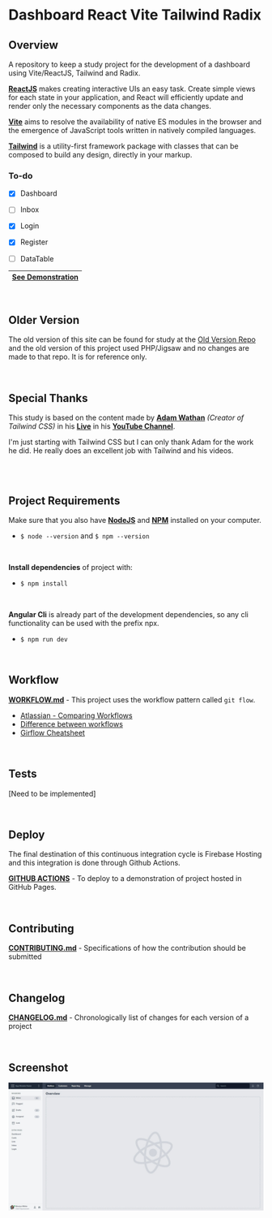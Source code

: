 # **Dashboard React Vite Tailwind Radix**

## **Overview**
A repository to keep a study project for the development of a dashboard using Vite/ReactJS, Tailwind and Radix.

**[ReactJS](https://pt-br.reactjs.org/)**  makes creating interactive UIs an easy task. Create simple views for each state in your application, and React will efficiently update and render only the necessary components as the data changes.

**[Vite](https://vitejs.dev/)** aims to resolve the availability of native ES modules in the browser and the emergence of JavaScript tools written in natively compiled languages.

**[Tailwind](https://tailwindcss.com/)** is a utility-first framework package with classes that can be composed to build any design, directly in your markup.

### **To-do**
- [x] Dashboard
- [ ] Inbox
- [x] Login
- [x] Register
- [ ] DataTable


|[See Demonstration](https://dashboard-vite-tailwind-radix.web.app/) |
|:---------------------------------------------------:|

<br/>

## **Older Version**
The old version of this site can be found for study at the [Old Version Repo](https://github.com/miguelsmuller/study-tailwind-dashboard-jigsaw) and the old version of this project used PHP/Jigsaw and no changes are made to that repo. It is for reference only.

<br/>

## **Special Thanks**
This study is based on the content made by **[Adam Wathan](https://github.com/adamwathan)** *(Creator of Tailwind CSS)* in his **[Live](https://www.youtube.com/watch?v=6xgMkGMIudE)** in his **[ YouTube Channel](https://www.youtube.com/channel/UCy1H38XrN7hi7wHSClfXPqQ)**.

I'm just starting with Tailwind CSS but I can only thank Adam for the work he did. He really does an excellent job with Tailwind and his videos. 

<br>


<br/>
  
## **Project Requirements**  
Make sure that you also have **[NodeJS](https://nodejs.org/)** and **[NPM](https://www.npmjs.com/)** installed on your computer.
- `$ node --version` and `$ npm --version`

<br/>

**Install dependencies** of project with:  
- `$ npm install`

<br/>

**Angular Cli** is already part of the development dependencies, so any cli functionality can be used with the prefix npx.

- `$ npm run dev`

<br/>

## **Workflow**  
**[WORKFLOW.md](WORKFLOW.md)** - This project uses the workflow pattern called `git flow`.
- [Atlassian - Comparing Workflows](https://www.atlassian.com/br/git/tutorials/comparing-workflows/gitflow-workflow)
- [Difference between workflows](https://www.zup.com.br/blog/git-workflow)
- [Girflow Cheatsheet](https://danielkummer.github.io/git-flow-cheatsheet/index.pt_BR.html)

<br/>

## **Tests**  
[Need to be implemented]

<br/>

## **Deploy**  
The final destination of this continuous integration cycle is Firebase Hosting and this integration is done through Github Actions.

**[GITHUB ACTIONS](https://github.com/miguelsmuller/study-dashboard-vite-tailwind-radix/actions/workflows/deploy-preview.yml)** - To deploy to a demonstration of project hosted in GitHub Pages.

<br/>

## **Contributing**  
**[CONTRIBUTING.md](CONTRIBUTING.md)** - Specifications of how the contribution should be submitted

<br/>

## **Changelog**  
**[CHANGELOG.md](CHANGELOG.md)** - Chronologically list of changes for each version of a project

<br>

## **Screenshot**
![Home](docs/preview.jpeg "Title")

